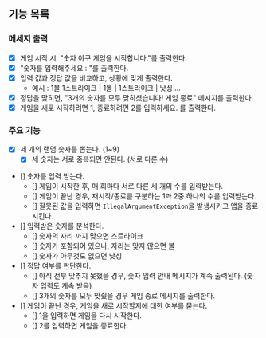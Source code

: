 ## 기능 목록
### 메세지 출력
  - [X] 게임 시작 시, "숫자 야구 게임을 시작합니다."를 출력한다.
  - [X] "숫자를 입력해주세요 : "를 출력한다.
  - [X] 입력 값과 정답 값을 비교하고, 상황에 맞게 출력한다.
    - 예시 : 1볼 1스트라이크 | 1볼 | 1스트라이크 | 낫싱 ...
  - [X] 정답을 맞히면, "3개의 숫자를 모두 맞히셨습니다! 게임 종료" 메시지를 출력한다.
  - [X] 게임을 새로 시작하려면 1, 종료하려면 2를 입력하세요. 를 출력한다.

### 주요 기능 
  - [X] 세 개의 랜덤 숫자를 뽑는다. (1~9)
    - [X] 세 숫자는 서로 중복되면 안된다. (서로 다른 수)
  - [] 숫자를 입력 받는다.
    - [] 게임이 시작한 후, 매 회마다 서로 다른 세 개의 수를 입력받는다.
    - [] 게임이 끝난 경우, 재시작/종료를 구분하는 1과 2중 하나의 수를 입력받는다.
    - [] 잘못된 값을 입력하면 `IllegalArgumentException`을 발생시키고 앱을 종료시킨다.
  - [] 입력받은 숫자를 분석한다.
    - [] 숫자의 자리 까지 맞으면 스트라이크
    - [] 숫자가 포함되어 있으나, 자리는 맞지 않으면 볼
    - [] 숫자가 아무것도 없으면 낫싱
  - [] 정답 여부를 판단한다.
    - [] 아직 전부 맞추지 못했을 경우, 숫자 입력 안내 메시지가 계속 출력된다. (숫자 입력도 계속 받음)
    - [] 3개의 숫자를 모두 맞췄을 경우 게임 종료 메시지를 출력한다.
  - [] 게임이 끝난 경우, 게임을 새로 시작할지에 대한 여부를 묻는다.
    - [] 1을 입력하면 게임을 다시 시작한다.
    - [] 2를 입력하면 게임을 종료한다.